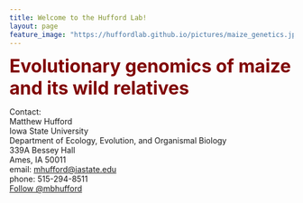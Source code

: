 ```yaml
---
title: Welcome to the Hufford Lab!
layout: page
feature_image: "https://huffordlab.github.io/pictures/maize_genetics.jpg"
---
```



<b><font size = "6" color="maroon">Evolutionary genomics of maize and its wild relatives</font></b>

Contact:<br>
Matthew Hufford<br>
Iowa State University<br>
Department of Ecology, Evolution, and Organismal Biology<br>
339A Bessey Hall<br>
Ames, IA 50011<br>
email: mhufford@iastate.edu<br>
phone: 515-294-8511<br>
<a href="https://twitter.com/mbhufford?ref_src=twsrc%5Etfw" class="twitter-follow-button" data-show-count="false">Follow @mbhufford</a><script async src="https://platform.twitter.com/widgets.js" charset="utf-8"></script>